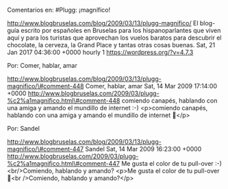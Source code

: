 Comentarios en: \#Plugg: ¡magnífico!

http://www.blogbruselas.com/blog/2009/03/13/plugg-magnifico/ El
blog-guía escrito por españoles en Bruselas para los hispanoparlantes
que viven aquí y para los turistas que aprovechan los vuelos baratos
para descubrir el chocolate, la cerveza, la Grand Place y tantas otras
cosas buenas. Sat, 21 Jan 2017 04:36:00 +0000 hourly 1
https://wordpress.org/?v=4.7.3

Por: Comer, hablar, amar

http://www.blogbruselas.com/blog/2009/03/13/plugg-magnifico/\#comment-448
Comer, hablar, amar Sat, 14 Mar 2009 17:14:00 +0000
http://www.blogbruselas.com/2009/03/plugg-%c2%a1magnifico.html\#comment-448
comiendo canapés, hablando con una amiga y amando el mundillo de
internet :-) \<p\>comiendo canapés, hablando con una amiga y amando el
mundillo de internet 🙂\</p\>

Por: Sandel

http://www.blogbruselas.com/blog/2009/03/13/plugg-magnifico/\#comment-447
Sandel Sat, 14 Mar 2009 16:23:00 +0000
http://www.blogbruselas.com/2009/03/plugg-%c2%a1magnifico.html\#comment-447
Me gusta el color de tu pull-over :-)&lt;br/&gt;Comiendo, hablando y
amando? \<p\>Me gusta el color de tu pull-over 🙂\<br /\>Comiendo,
hablando y amando?\</p\>
